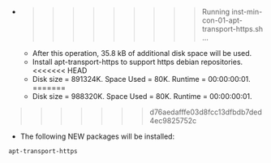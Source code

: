 * >>>>>>>>> Running inst-min-con-01-apt-transport-https.sh ...
  * After this operation, 35.8 kB of additional disk space will be used.
  * Install apt-transport-https to support https debian repositories.
<<<<<<< HEAD
  * Disk size = 891324K. Space Used = 80K. Runtime = 00:00:00:01.
=======
  * Disk size = 988320K. Space Used = 80K. Runtime = 00:00:00:01.
>>>>>>> d76aedafffe03d8fcc13dfbdb7ded4ec9825752c
  * The following NEW packages will be installed:
  ```bash
apt-transport-https
  ```
